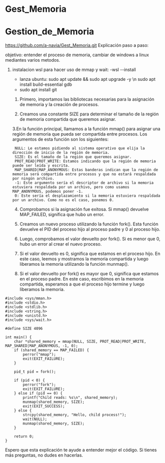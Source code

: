 # Gest_Memoria
# Gestion_de_Memoria
https://github.com/a-navia/Gest_Memoria.git
Explicación paso a paso:

objetivo: entender el proceso de memoria, cambiar de windows a linux mediantes varios metodos.
1. instalacion wsl para hacer uso de mmap y wait:
   -wsl --install
   - lanza ubuntu: sudo apt update && sudo apt upgrade -y \n sudo apt install build-essential gdb
   - sudo apt install git
     
    1. Primero, importamos las bibliotecas necesarias para la asignación de memoria y la creación de procesos.

    2. Creamos una constante SIZE para determinar el tamaño de la región de memoria compartida que queremos asignar.

    3.En la función principal, llamamos a la función mmap() para asignar una región de memoria que pueda ser compartida entre procesos. Los argumentos de esta función son los siguientes:
        
        NULL: Le estamos pidiendo al sistema operativo que elija la dirección de inicio de la región de memoria.
        SIZE: Es el tamaño de la región que queremos asignar.
        PROT_READ|PROT_WRITE: Estamos indicando que la región de memoria puede ser leída y escrita.
        MAP_SHARED|MAP_ANONYMOUS: Estas banderas indican que la región de memoria será compartida entre procesos y que no estará respaldada por ningún archivo.
        -1: Este argumento sería el descriptor de archivo si la memoria estuviera respaldada por un archivo, pero como usamos MAP_ANONYMOUS, podemos poner -1.
        0: Este sería el desplazamiento si la memoria estuviera respaldada por un archivo. Como no es el caso, ponemos 0.

    4. Comprobamos si la asignación fue exitosa. Si mmap() devuelve MAP_FAILED, significa que hubo un error.

    5. Creamos un nuevo proceso utilizando la función fork(). Esta función devuelve el PID del proceso hijo al proceso padre y 0 al proceso hijo.

    6. Luego, comprobamos el valor devuelto por fork(). Si es menor que 0, hubo un error al crear el nuevo proceso.

    7. Si el valor devuelto es 0, significa que estamos en el proceso hijo. En este caso, leemos y mostramos la memoria compartida y luego liberamos la memoria utilizando la función munmap().

    8. Si el valor devuelto por fork() es mayor que 0, significa que estamos en el proceso padre. En este caso, escribimos en la memoria compartida, esperamos a que el proceso hijo termine y luego liberamos la memoria.
```
#include <sys/mman.h>
#include <stdio.h>
#include <stdlib.h>
#include <string.h>
#include <unistd.h>
#include <sys/wait.h>

#define SIZE 4096

int main() {
    char *shared_memory = mmap(NULL, SIZE, PROT_READ|PROT_WRITE, MAP_SHARED|MAP_ANONYMOUS, -1, 0);
    if (shared_memory == MAP_FAILED) {
        perror("mmap");
        exit(EXIT_FAILURE);
    }

    pid_t pid = fork();

    if (pid < 0) {
        perror("fork");
        exit(EXIT_FAILURE);
    } else if (pid == 0) {
        printf("Child reads: %s\n", shared_memory);
        munmap(shared_memory, SIZE);
        exit(EXIT_SUCCESS);
    } else {
        strcpy(shared_memory, "Hello, child process!");
        wait(NULL);
        munmap(shared_memory, SIZE);
    }

    return 0;
}
```   
Espero que esta explicación te ayude a entender mejor el código. Si tienes más preguntas, no dudes en hacerlas.

